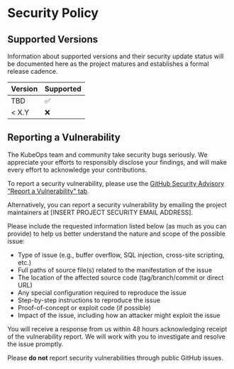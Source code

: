 # Security Policy

## Supported Versions

Information about supported versions and their security update status will be documented here as the project matures and establishes a formal release cadence.

| Version | Supported          |
| ------- | ------------------ |
| TBD     | :white_check_mark: |
| < X.Y   | :x:                |

## Reporting a Vulnerability

The KubeOps team and community take security bugs seriously. We appreciate your efforts to responsibly disclose your findings, and will make every effort to acknowledge your contributions.

To report a security vulnerability, please use the [GitHub Security Advisory "Report a Vulnerability" tab](https://github.com/ewassef/dotnet-operator-sdk/security/advisories/new).

Alternatively, you can report a security vulnerability by emailing the project maintainers at [INSERT PROJECT SECURITY EMAIL ADDRESS].

Please include the requested information listed below (as much as you can provide) to help us better understand the nature and scope of the possible issue:

* Type of issue (e.g., buffer overflow, SQL injection, cross-site scripting, etc.)
* Full paths of source file(s) related to the manifestation of the issue
* The location of the affected source code (tag/branch/commit or direct URL)
* Any special configuration required to reproduce the issue
* Step-by-step instructions to reproduce the issue
* Proof-of-concept or exploit code (if possible)
* Impact of the issue, including how an attacker might exploit the issue

You will receive a response from us within 48 hours acknowledging receipt of the vulnerability report. We will work with you to investigate and resolve the issue promptly.

Please **do not** report security vulnerabilities through public GitHub issues.
